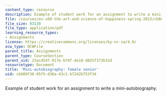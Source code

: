 ```yaml
---
content_type: resource
description: Example of student work for an assignment to write a mini-autobiography.
file: /courses/es-s60-the-art-and-science-of-happiness-spring-2013/cb689f3695f5d36a43c1b7242b753f34_MITES_S10S13_FemaleBio.pdf
file_size: 83130
file_type: application/pdf
learning_resource_types:
- Assignments
license: https://creativecommons.org/licenses/by-nc-sa/4.0/
ocw_type: OCWFile
parent_title: Assignments
parent_type: CourseSection
parent_uid: 23acd547-917e-b74f-da18-d025f373b32d
resourcetype: Document
title: 'Mini-autobiography: female senior'
uid: cb689f36-95f5-d36a-43c1-b7242b753f34
---
```

Example of student work for an assignment to write a mini-autobiography.